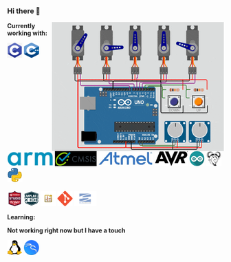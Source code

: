 ### Hi there 👋


<img align="right" alt="GIF" src="https://github.com/subhajitroy005/subhajitroy005/blob/main/media_sources/arduino.gif?raw=true" width="400" height="300" />




**Currently working with:**

<a title="C"><img src="https://github.com/subhajitroy005/subhajitroy005/blob/main/media_sources/c_programming_icon.png" width="35" height="35" /></a>
<a title="C"><img src="https://github.com/subhajitroy005/subhajitroy005/blob/main/media_sources/c++_logo.png" width="35" height="35" /></a>
<a title="C"><img src="https://github.com/subhajitroy005/subhajitroy005/blob/main/media_sources/arm_logo.jpeg" width="107" height="35" /></a>
<a title="C"><img src="https://github.com/subhajitroy005/subhajitroy005/blob/main/media_sources/Arm_CMSIS_logo.jpg" width="97" height="35" /></a>
<a title="C"><img src="https://github.com/subhajitroy005/subhajitroy005/blob/main/media_sources/atmel_logo.jpg" width="127" height="35" /></a>
<a title="C"><img src="https://github.com/subhajitroy005/subhajitroy005/blob/main/media_sources/Avr_logo.png" width="77" height="35" /></a>
<a title="C"><img src="https://github.com/subhajitroy005/subhajitroy005/blob/main/media_sources/arduino_logo.jpg" width="35" height="35" /></a>
<a title="C"><img src="https://github.com/subhajitroy005/subhajitroy005/blob/main/media_sources/gnu-project_logo.jpg" width="35" height="35" /></a>
<a title="C"><img src="https://github.com/subhajitroy005/subhajitroy005/blob/main/media_sources/python_logo.png" width="35" height="35" /></a>
<br></br>
<a title="C"><img src="https://github.com/subhajitroy005/subhajitroy005/blob/main/media_sources/mc_studio_logo.png" width="35" height="35" /></a>
<a title="C"><img src="https://github.com/subhajitroy005/subhajitroy005/blob/main/media_sources/mplab_xide_logo.png" width="35" height="35" /></a>
<a title="C"><img src="https://github.com/subhajitroy005/subhajitroy005/blob/main/media_sources/kicad_icon.png" width="35" height="35" /></a>
<a title="C"><img src="https://github.com/subhajitroy005/subhajitroy005/blob/main/media_sources/Git_Icon.png" width="35" height="35" /></a>
<a title="C"><img src="https://github.com/subhajitroy005/subhajitroy005/blob/main/media_sources/Apache_Subversion_Logo.png" width="52" height="35" /></a>


**Learning:**


**Not working right now but I have a touch**

<a title="C"><img src="https://github.com/subhajitroy005/subhajitroy005/blob/main/media_sources/Linux_logo.jpg" width="35" height="35" /></a>
<a title="C"><img src="https://github.com/subhajitroy005/subhajitroy005/blob/main/media_sources/kali_linux_logo.png" width="35" height="35" /></a>

<!--
**subhajitroy005/subhajitroy005** is a ✨ _special_ ✨ repository because its `README.md` (this file) appears on your GitHub profile.

Here are some ideas to get you started:

- 🔭 I’m currently working on ...
- 🌱 I’m currently learning ...
- 👯 I’m looking to collaborate on ...
- 🤔 I’m looking for help with ...
- 💬 Ask me about ...
- 📫 How to reach me: ...
- 😄 Pronouns: ...
- ⚡ Fun fact: ...
-->
